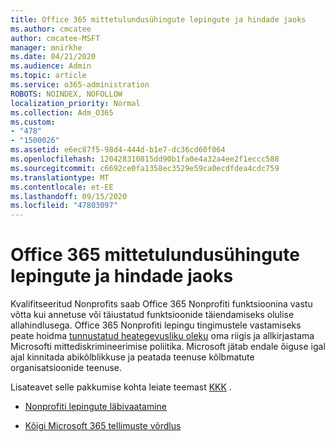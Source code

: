 ```yaml
---
title: Office 365 mittetulundusühingute lepingute ja hindade jaoks
ms.author: cmcatee
author: cmcatee-MSFT
manager: mnirkhe
ms.date: 04/21/2020
ms.audience: Admin
ms.topic: article
ms.service: o365-administration
ROBOTS: NOINDEX, NOFOLLOW
localization_priority: Normal
ms.collection: Adm_O365
ms.custom:
- "478"
- "1500026"
ms.assetid: e6ec87f5-98d4-444d-b1e7-dc36cd60f064
ms.openlocfilehash: 120428310815dd90b1fa0e4a32a4ee2f1eccc588
ms.sourcegitcommit: c6692ce0fa1358ec3529e59ca0ecdfdea4cdc759
ms.translationtype: MT
ms.contentlocale: et-EE
ms.lasthandoff: 09/15/2020
ms.locfileid: "47803097"
---
```

# <a name="office-365-for-nonprofit-plans-and-pricing"></a>Office 365 mittetulundusühingute lepingute ja hindade jaoks

Kvalifitseeritud Nonprofits saab Office 365 Nonprofiti funktsioonina vastu võtta kui annetuse või täiustatud funktsioonide täiendamiseks olulise allahindlusega. Office 365 Nonprofiti lepingu tingimustele vastamiseks peate hoidma [tunnustatud heategevusliku oleku](https://go.microsoft.com/fwlink/p/?LinkID=330253) oma riigis ja allkirjastama Microsofti mittediskrimineerimise poliitika. Microsoft jätab endale õiguse igal ajal kinnitada abikõlblikkuse ja peatada teenuse kõlbmatute organisatsioonide teenuse.
  
Lisateavet selle pakkumise kohta leiate teemast [KKK](https://products.office.com/nonprofit/office-365-nonprofit) .
  
- [Nonprofiti lepingute läbivaatamine](https://products.office.com/nonprofit/office-365-nonprofit-plans-and-pricing?tab=1)

- [Kõigi Microsoft 365 tellimuste võrdlus](https://products.office.com/business/compare-more-office-365-for-business-plans)